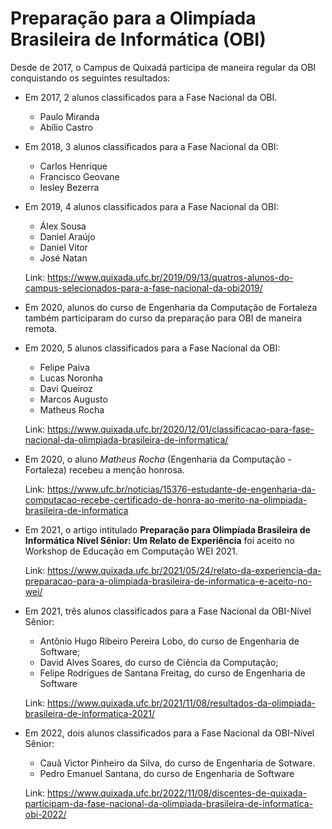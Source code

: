 # Preparação para a Olimpíada Brasileira de Informática (OBI)

Desde de 2017, o Campus de Quixadá participa de maneira regular da OBI conquistando os seguintes resultados:

* Em 2017, 2 alunos classificados para a Fase Nacional da OBI.
    * Paulo Miranda 
    * Abílio Castro

* Em 2018, 3 alunos classificados para a Fase Nacional da OBI:
    * Carlos Henrique
    * Francisco Geovane
    * Iesley Bezerra

* Em 2019, 4 alunos classificados para a Fase Nacional da OBI: 
    * Álex Sousa
    * Daniel Araújo
    * Daniel Vitor
    * José Natan
    
    Link: https://www.quixada.ufc.br/2019/09/13/quatros-alunos-do-campus-selecionados-para-a-fase-nacional-da-obi2019/

* Em 2020, alunos do curso de Engenharia da Computação de Fortaleza também participaram do curso da preparação para OBI de maneira remota.

* Em 2020, 5 alunos classificados para a Fase Nacional da OBI:
    * Felipe Paiva 
    * Lucas Noronha 
    * Davi Queiroz  
    * Marcos Augusto
    * Matheus Rocha

    Link: https://www.quixada.ufc.br/2020/12/01/classificacao-para-fase-nacional-da-olimpiada-brasileira-de-informatica/

* Em 2020, o aluno *Matheus Rocha* (Engenharia da Computação - Fortaleza) recebeu a menção honrosa.
    
    Link: https://www.ufc.br/noticias/15376-estudante-de-engenharia-da-computacao-recebe-certificado-de-honra-ao-merito-na-olimpiada-brasileira-de-informatica

* Em 2021, o artigo intitulado **Preparação para Olimpíada Brasileira de Informática Nível Sênior: Um Relato de Experiência** foi aceito no Workshop de Educação em Computação WEI 2021.


    Link: https://www.quixada.ufc.br/2021/05/24/relato-da-experiencia-da-preparacao-para-a-olimpiada-brasileira-de-informatica-e-aceito-no-wei/


*   Em 2021, três alunos classificados para a Fase Nacional da OBI-Nível Sênior:
    * Antônio Hugo Ribeiro Pereira Lobo, do curso de Engenharia de Software;
    * David Alves Soares, do curso de Ciência da Computação;
    * Felipe Rodrigues de Santana Freitag, do curso de Engenharia de Software

    Link: https://www.quixada.ufc.br/2021/11/08/resultados-da-olimpiada-brasileira-de-informatica-2021/

*   Em 2022, dois alunos classificados para a Fase Nacional da OBI-Nível Sênior:
    * Cauã Victor Pinheiro da Silva, do curso de Engenharia de Sotware.  
    * Pedro Emanuel Santana, do curso de Engenharia de Software 
    
    Link: https://www.quixada.ufc.br/2022/11/08/discentes-de-quixada-participam-da-fase-nacional-da-olimpiada-brasileira-de-informatica-obi-2022/

